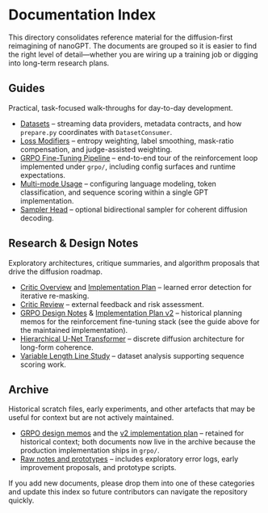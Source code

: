 # Documentation Index

This directory consolidates reference material for the diffusion-first
reimagining of nanoGPT. The documents are grouped so it is easier to find the
right level of detail—whether you are wiring up a training job or digging into
long-term research plans.

## Guides

Practical, task-focused walk-throughs for day-to-day development.

- [Datasets](./guides/datasets.md) – streaming data providers, metadata
  contracts, and how `prepare.py` coordinates with `DatasetConsumer`.
- [Loss Modifiers](./guides/loss_modifiers.md) – entropy weighting, label
  smoothing, mask-ratio compensation, and judge-assisted weighting.
- [GRPO Fine-Tuning Pipeline](./guides/grpo_pipeline.md) – end-to-end tour of
  the reinforcement loop implemented under `grpo/`, including config surfaces
  and runtime expectations.
- [Multi-mode Usage](./guides/multi_mode_usage.md) – configuring language
  modeling, token classification, and sequence scoring within a single GPT
  implementation.
- [Sampler Head](./guides/sampler_head.md) – optional bidirectional sampler for
  coherent diffusion decoding.

## Research & Design Notes

Exploratory architectures, critique summaries, and algorithm proposals that
drive the diffusion roadmap.

- [Critic Overview](./research/critic.md) and
  [Implementation Plan](./research/critic_implementation_plan.md) – learned
  error detection for iterative re-masking.
- [Critic Review](./research/critic_review.md) – external feedback and risk
  assessment.
- [GRPO Design Notes](./research/grpo.md) &
  [Implementation Plan v2](./research/grpo_v2.md) – historical planning memos
  for the reinforcement fine-tuning stack (see the guide above for the
  maintained implementation).
- [Hierarchical U-Net Transformer](./research/unet_transformer.md) – discrete
  diffusion architecture for long-form coherence.
- [Variable Length Line Study](./research/sep_varlen_lines_report.md) – dataset
  analysis supporting sequence scoring work.

## Archive

Historical scratch files, early experiments, and other artefacts that may be
useful for context but are not actively maintained.

- [GRPO design memos](./archive/grpo_design_notes.md) and the
  [v2 implementation plan](./archive/grpo_implementation_plan_v2.md) – retained
  for historical context; both documents now live in the archive because the
  production implementation ships in `grpo/`.
- [Raw notes and prototypes](./archive/raw_notes/) – includes exploratory error
  logs, early improvement proposals, and prototype scripts.

If you add new documents, please drop them into one of these categories and
update this index so future contributors can navigate the repository quickly.
